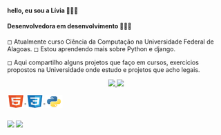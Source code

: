 <div>
 <h4  font = "Courier, monospace" >hello, eu sou a Lívia 🙋‍♀️😊</h4>
 <h4  font = "Courier, monospace" >Desenvolvedora em desenvolvimento 🙋‍♀️😊</h4>

◻ Atualmente curso Ciência da Computação na Universidade Federal de Alagoas.
◻ Estou aprendendo mais sobre Python e django.
 
◻ Aqui compartilho alguns projetos que faço em cursos, exercícios propostos na Universidade onde estudo e projetos que acho legais.
</div>
 <div>
<div align = "center" >
  <a href="https://github.com/liviaandressa">
  <img height = "180em" src = "https://github-readme-stats.vercel.app/api?username=liviaandressa&show_icons=true&theme=jolly&include_all_commits=true&count_private=true" />
  <img height = "180em" src = "https://github-readme-stats.vercel.app/api/top-langs/?username=liviaandressa&layout=compact&langs_count=7&theme=jolly" />
</div
    
 <div style = "display: inline_block"> <br>
    <img align = "center" alt = "HTML" height = "30" width = "40" src = "https://raw.githubusercontent.com/devicons/devicon/master/icons/html5/html5-original.svg ">
    <img align = "center" alt = "CSS" height = "30" width = "40" src = "https://raw.githubusercontent.com/devicons/devicon/master/icons/css3/css3-original.svg ">
    <img align = "center" alt = "Python" height = "30" width = "40" src = "https://raw.githubusercontent.com/devicons/devicon/master/icons/python/python-original.svg ">
</div>
  
  ##
  
<div>
  <a href = "mailto:liviaandressa61@gmail.com"> <img src = "https://img.shields.io/badge/Gmail-D14836?style=for-the-badge&logo=gmail&logoColor=white" target = "_ blank"></a>
  <a href="https://www.linkedin.com/in/lívia-santos-4b9885206" target="_blank"> <img src = https://img.shields.io/badge/LinkedIn-0077B5?style=for-the-badge&logo=linkedin&logoColor=white> </a> 
</div>
